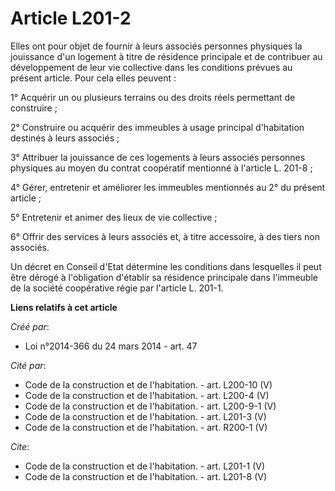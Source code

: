 # Article L201-2

Elles ont pour objet de fournir à leurs associés personnes physiques la jouissance d'un logement à titre de résidence
principale et de contribuer au développement de leur vie collective dans les conditions prévues au présent article. Pour cela
elles peuvent : 

1° Acquérir un ou plusieurs terrains ou des droits réels permettant de construire ; 

2° Construire ou acquérir des immeubles à usage principal d'habitation destinés à leurs associés ; 

3° Attribuer la jouissance de ces logements à leurs associés personnes physiques au moyen du contrat coopératif mentionné à
l'article L. 201-8 ; 

4° Gérer, entretenir et améliorer les immeubles mentionnés au 2° du présent article ; 

5° Entretenir et animer des lieux de vie collective ; 

6° Offrir des services à leurs associés et, à titre accessoire, à des tiers non associés. 

Un décret en Conseil d'Etat détermine les conditions dans lesquelles il peut être dérogé à l'obligation d'établir sa
résidence principale dans l'immeuble de la société coopérative régie par l'article L. 201-1.

**Liens relatifs à cet article**

_Créé par_:

  - Loi n°2014-366 du 24 mars 2014 - art. 47

_Cité par_:

  - Code de la construction et de l'habitation. - art. L200-10 (V)
  - Code de la construction et de l'habitation. - art. L200-4 (V)
  - Code de la construction et de l'habitation. - art. L200-9-1 (V)
  - Code de la construction et de l'habitation. - art. L201-3 (V)
  - Code de la construction et de l'habitation. - art. R200-1 (V)

_Cite_:

  - Code de la construction et de l'habitation. - art. L201-1 (V)
  - Code de la construction et de l'habitation. - art. L201-8 (V)
